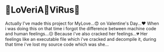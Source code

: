 # 👾LoVeriA👾ViRus👾
Actually I've made this project for MyLove...😍 on Valentine's Day...❤️
When i was doing this on that time i forgot the difference between machine code and human feelings...😔 Because i've also cracked her feelings...💔
Her feelings like an executable file which i've cracked and decompile it, during that time i've lost my source code which was she...
